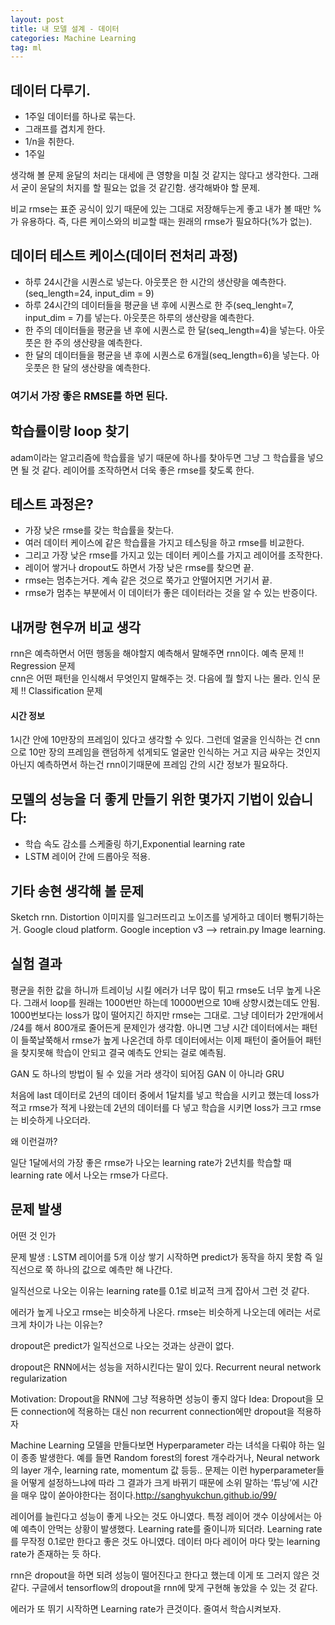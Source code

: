 ```yaml
---
layout: post
title: 내 모델 설계 - 데이터
categories: Machine Learning
tag: ml
---
```


## 데이터 다루기.
* 1주일 데이터를 하나로 묶는다.
* 그래프를 겹치게 한다.
* 1/n을 취한다.
* 1주일

생각해 볼 문제
윤달의 처리는 대세에 큰 영향을 미칠 것 같지는 않다고 생각한다.
그래서 굳이 윤달의 처지를 할 필요는 없을 것 같긴함.
생각해봐야 할 문제.

비교 rmse는 표준 공식이 있기 때문에 있는 그대로 저장해두는게 좋고
내가 볼 때만 %가 유용하다.
즉, 다른 케이스와의 비교할 때는 원래의 rmse가 필요하다(%가 없는).

## 데이터 테스트 케이스(데이터 전처리 과정)
* 하루 24시간을 시퀀스로 넣는다. 아웃풋은 한 시간의 생산량을 예측한다.(seq_length=24, input_dim = 9)
* 하루 24시간의 데이터들을 평균을 낸 후에 시퀀스로 한 주(seq_lenght=7, input_dim = 7)를 넣는다. 아웃풋은 하루의 생산량을 예측한다.
* 한 주의 데이터들을 평균을 낸 후에 시퀀스로 한 달(seq_length=4)을 넣는다. 아웃풋은 한 주의 생산량을 예측한다.
* 한 달의 데이터들을 평균을 낸 후에 시퀀스로 6개월(seq_length=6)을 넣는다. 아웃풋은 한 달의 생산량을 예측한다.

### 여기서 가장 좋은 RMSE를 하면 된다.

## 학습률이랑 loop 찾기
adam이라는 알고리즘에 학습률을 넣기 때문에 하나를 찾아두면 그냥 그 학습률을 넣으면 될 것 같다.
레이어를 조작하면서 더욱 좋은 rmse를 찾도록 한다.


## 테스트 과정은?
* 가장 낮은 rmse를 갖는 학습률을 찾는다.
* 여러 데이터 케이스에 같은 학습률을 가지고 테스팅을 하고 rmse를 비교한다.
* 그리고 가장 낮은 rmse를 가지고 있는 데이터 케이스를 가지고 레이어를 조작한다.
* 레이어 쌓거나 dropout도 하면서 가장 낮은 rmse를 찾으면 끝.
* rmse는 멈추는거다. 계속 같은 것으로 쭉가고 안떨어지면 거기서 끝.
* rmse가 멈추는 부분에서 이 데이터가 좋은 데이터라는 것을 알 수 있는 반증이다.

## 내꺼랑 현우꺼 비교 생각
rnn은 예측하면서 어떤 행동을 해야할지 예측해서 말해주면 rnn이다. 예측 문제 !! Regression 문제<br>
cnn은 어떤 패턴을 인식해서 무엇인지 말해주는 것. 다음에 뭘 할지 나는 몰라. 인식 문제 !! Classification 문제

#### 시간 정보
1시간 안에 10만장의 프레임이 있다고 생각할 수 있다.
그런데 얼굴을 인식하는 건 cnn으로 10만 장의 프레임을 랜덤하게 섞게되도 얼굴만 인식하는 거고
지금 싸우는 것인지 아닌지 예측하면서 하는건 rnn이기때문에 프레임 간의 시간 정보가 필요하다.

## 모델의 성능을 더 좋게 만들기 위한 몇가지 기법이 있습니다:

* 학습 속도 감소를 스케줄링 하기,Exponential learning rate
* LSTM 레이어 간에 드롭아웃 적용.


## 기타 송현 생각해 볼 문제

Sketch rnn.
Distortion 이미지를 일그러뜨리고 노이즈를 넣게하고 데이터 뻥튀기하는거.
Google cloud platform.
Google inception v3 —> retrain.py
Image learning.

## 실험 결과

평균을 취한 값을 하니까 트레이닝 시킬 에러가 너무 많이 튀고 rmse도 너무 높게 나온다.
그래서 loop를 원래는 1000번만 하는데 10000번으로 10배 상향시켰는데도 안됨.
1000번보다는 loss가 많이 떨어지긴 하지만 rmse는 그대로.
그냥 데이터가 2만개에서 /24를 해서 800개로 줄어든게 문제인가 생각함.
아니면 그냥 시간 데이터에서는 패턴이 들쭉날쭉해서 rmse가 높게 나온건데
하루 데이터에서는 이제 패턴이 줄어들어 패턴을 찾지못해 학습이 안되고 결국 예측도 안되는 걸로 예측됨.

GAN 도 하나의 방법이 될 수 있을 거라 생각이 되어짐
GAN 이 아니라 GRU

처음에 last 데이터로 2년의 데이터 중에서 1달치를 넣고 학습을 시키고 했는데 loss가 적고 rmse가 적게 나왔는데 2년의 데이터를 다 넣고 학습을 시키면 loss가 크고 rmse는 비슷하게 나오더라.

왜 이런걸까?

일단 1달에서의 가장 좋은 rmse가 나오는 learning rate가 2년치를 학습할 때 learning rate 에서 나오는 rmse가 다르다.

## 문제 발생

어떤 것 인가

문제 발생 : LSTM 레이어를 5개 이상 쌓기 시작하면 predict가 동작을 하지 못함
즉 일직선으로 쭉 하나의 값으로 예측만 해 나간다.

일직선으로 나오는 이유는 learning rate를 0.1로 비교적 크게 잡아서 그런 것 같다.


에러가 높게 나오고 rmse는 비슷하게 나온다.
rmse는 비슷하게 나오는데 에러는 서로 크게 차이가 나는 이유는?

dropout은 predict가 일직선으로 나오는 것과는 상관이 없다.

dropout은 RNN에서는 성능을 저하시킨다는 말이 있다.
Recurrent neural network regularization

Motivation: Dropout을 RNN에 그냥 적용하면 성능이 좋지 않다
Idea: Dropout을 모든 connection에 적용하는 대신 non recurrent connection에만 dropout을 적용하자

Machine Learning 모델을 만들다보면 Hyperparameter 라는 녀석을 다뤄야 하는 일이 종종 발생한다. 예를 들면 Random forest의 forest 개수라거나, Neural network의 layer 개수, learning rate, momentum 값 등등.. 문제는 이런 hyperparameter들을 어떻게 설정하느냐에 따라 그 결과가 크게 바뀌기 때문에 소위 말하는 ‘튜닝’에 시간을 매우 많이 쏟아야한다는 점이다.http://sanghyukchun.github.io/99/


레이어를 늘린다고 성능이 좋게 나오는 것도 아니였다. 특정 레이어 갯수 이상에서는 아예 예측이 안먹는 상황이 발생했다. Learning rate를 줄이니까 되더라.
Learning rate를 무작정 0.1로만 한다고 좋은 것도 아니였다.
데이터 마다 레이어 마다 맞는 learning rate가 존재하는 듯 하다.

rnn은 dropout을 하면 되려 성능이 떨어진다고 한다고 했는데 이게 또 그러지 않은 것 같다. 구글에서 tensorflow의 dropout을 rnn에 맞게 구현해 놓았을 수 있는 것 같다.

에러가 또 뛰기 시작하면
Learning rate가 큰것이다.
줄여서 학습시켜보자.
